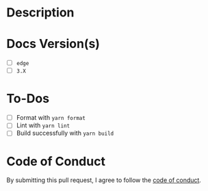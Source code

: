 # Description

<!-- Please describe the changes included in this PR here. -->

# Docs Version(s)

<!-- The Resoto documentation is versioned. (Please see https://docusaurus.io/docs/versioning for details.) -->
<!-- Add an 'x' between the brackets to mark each version of the docs modified in this PR. -->
<!-- (Feel free to remove this section if this PR does not include docs changes.) -->

- [ ] `edge`
- [ ] `3.X`

# To-Dos

<!-- Before submitting this PR, please format, lint, and build your changes locally. -->
<!-- Add an 'x' between the brackets to mark each task as completed. -->
<!-- (Feel free to remove any items that do not apply to this PR.) -->

- [ ] Format with `yarn format`
- [ ] Lint with `yarn lint`
- [ ] Build successfully with `yarn build`

# Code of Conduct

By submitting this pull request, I agree to follow the [code of conduct](https://resoto.com/code-of-conduct).
